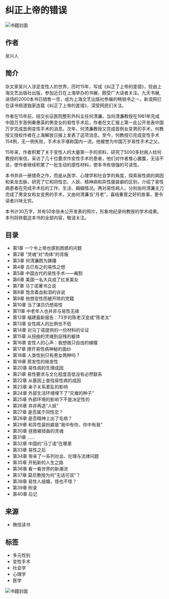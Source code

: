 # 纠正上帝的错误

![书籍封面](https://cdn.weread.qq.com/outpic/480/3000136480.jpg)

## 作者
吴兴人

## 简介
杂文家吴兴人涉足变性人的世界，历时15年，写成《纠正了上帝的差错》，现由上海文艺出版社出版，参加近日在上海举办的书展，颇受广大读者关注。九天书展,进场的2000本书已销售一空，成为上海文艺出版社参展的畅销书之一。新浪网已在读书频道独家连载《纠正了上帝的差错》，深受网民们关注。

作者在15年前，结交长征医院整形外科主任何清濂。当何清濂教授在1981年完成中国万岁首例秦惠英的男变女的易性手术后，作者在文汇报上第一此公开发表中国万岁完成首例变性手术的消息。次年，何清濂教授又完成首例女变男的手术，何教授又授权作者在上海解放日报上发表了这项消息。至今，何教授已完成变性手术154例，无一例失败，手术水平堪称国内一流。他被誉为中国万岁易性手术之父。

15年来，作者积累了关于变性人的大量第一手的资料，研究了5000多封病人给何教授的来信，采访了几十位要求作变性手术的患者，他们对作者推心置腹，无话不谈，使作者继续积累了一批生动的感性材料，使本书有很强的可读性。

本书并非一册猎奇之作，而是从医学、心理学和社会学的角度，探索易性病的病因和来龙去脉，研究了它和同性恋、人妖、精神病和异性服装癖的区别，介绍了易性病患者在完成手术后的工作、生活、婚姻情况。两对易性病人，分别由何清濂主刀完成了男变女和女变男的手术，又由何清濂当“月老”，喜结秦晋之好的故事，更令读者兴味无穷。

本书计30万字，并有50余张未公开发表的照片，形象地纪录何教授的学术成果。本刊将转载这本书的全部内容，敬请关注。

## 目录
- 第1章 一个令上帝也感到困惑的问题
- 第2章 “灵魂”对“肉体”的背叛
- 第3章 何清濂颇为踌躇
- 第4章 古已有之的易性之想
- 第5章 中国古代的易性手术——阉割
- 第6章 美国一名大兵成了红发美女
- 第7章 马丁诺著书立说
- 第8章 饱含着血和泪的诉说
- 第9章 他想变性而被开除的党籍
- 第10章 当了演员仍想易性
- 第11章 中老年人也并非与易性无缘
- 第12章 福建最新报告：73岁的陈老汉变成“陈老太”
- 第13章 女性病人的比例也不低
- 第14章 对马丁诺提供的一份材料的论证
- 第15章 从扭曲的灵魂到自残的躯体
- 第16章 变性人的心声：我想做只自由的蝴蝶
- 第17章 撩开易性病神秘的面纱
- 第18章 人类性别只有男女两种吗？
- 第19章 原发性的继发性
- 第20章 易性病的生理成因
- 第21章 易性要求与文化程度高低没有必然联系
- 第22章 从基因上查找易性病的成因
- 第23章 亲子关系紊乱的影响
- 第24章 外部生活环境埋下了“灾难的种子”
- 第25章 外部环境的影响下不是决定性的
- 第26章 并非再造“人妖”
- 第27章 是否属于同性恋？
- 第28章 是否精神上出了毛病？
- 第29章 和异性装扮癖是“我中有你、你中有我”
- 第30章 拯救被扭曲的灵魂
- 第31章 ……
- 第32章 中国的“马丁诺”在哪里
- 第33章 易性之后
- 第34章 带来了一系列社会、伦理与法律问题
- 第35章 开拓新的人生之路
- 第36章 看一看世界的新潮流
- 第37章 莫尼教授为何“无话可说”？
- 第38章 易性人结婚，怪也不怪？
- 第39章 附录
- 第40章 后记

## 来源
- 微信读书

## 标签
- 多元性别
- 变性手术
- 社会学
- 心理学
- 医学

![书籍封面](https://cdn.weread.qq.com/outpic/480/3000136480.jpg)